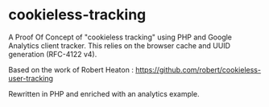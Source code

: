 # cookieless-tracking
A Proof Of Concept of "cookieless tracking" using PHP and Google Analytics client tracker.
This relies on the browser cache and UUID generation (RFC-4122 v4).

Based on the work of Robert Heaton : https://github.com/robert/cookieless-user-tracking

Rewritten in PHP and enriched with an analytics example.

